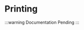 # Printing

:::warning
Documentation Pending
:::

<!--
## Introduction

## Installation

## Instructions -->
